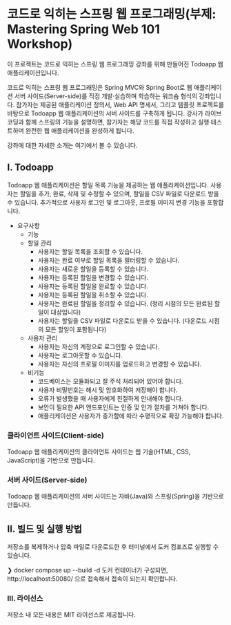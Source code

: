 # 코드로 익히는 스프링 웹 프로그래밍(부제: Mastering Spring Web 101 Workshop)
이 프로젝트는 코드로 익히는 스프링 웹 프로그래밍 강좌를 위해 만들어진 Todoapp 웹 애플리케이션입니다.

코드로 익히는 스프링 웹 프로그래밍은 Spring MVC와 Spring Boot로 웹 애플리케이션 서버 사이드(Server-side)를 직접 개발·실습하며 학습하는 워크숍 형식의 강좌입니다. 참가자는 제공된 애플리케이션 정의서, Web API 명세서, 그리고 템플릿 프로젝트를 바탕으로 Todoapp 웹 애플리케이션의 서버 사이드를 구축하게 됩니다. 강사가 라이브 코딩과 함께 스프링의 기능을 설명하면, 참가자는 해당 코드를 직접 작성하고 실행·테스트하며 완전한 웹 애플리케이션을 완성하게 됩니다.

강좌에 대한 자세한 소개는 여기에서 볼 수 있습니다.

## I. Todoapp


Todoapp 웹 애플리케이션은 할일 목록 기능을 제공하는 웹 애플리케이션입니다. 사용자는 할일을 추가, 완료, 삭제 및 수정할 수 있으며, 할일을 CSV 파일로 다운로드 받을 수 있습니다. 추가적으로 사용자 로그인 및 로그아웃, 프로필 이미지 변경 기능을 포함합니다.

- 요구사항
  - 기능
  - 할일 관리
    - 사용자는 할일 목록을 조회할 수 있습니다.
    - 사용자는 완료 여부로 할일 목록을 필터링할 수 있습니다.
    - 사용자는 새로운 할일을 등록할 수 있습니다.
    - 사용자는 등록된 할일을 변경할 수 있습니다.
    - 사용자는 등록된 할일을 완료할 수 있습니다.
    - 사용자는 등록된 할일을 취소할 수 있습니다.
    - 사용자는 완료된 할일을 정리할 수 있습니다. (정리 시점의 모든 완료된 할일이 대상입니다)
    - 사용자는 할일을 CSV 파일로 다운로드 받을 수 있습니다. (다운로드 시점의 모든 할일이 포함됩니다)
  - 사용자 관리
    - 사용자는 자신의 계정으로 로그인할 수 있습니다.
    - 사용자는 로그아웃할 수 있습니다.
    - 사용자는 자신의 프로필 이미지를 업로드하고 변경할 수 있습니다.
  - 비기능
    - 코드베이스는 모듈화되고 잘 주석 처리되어 있어야 합니다.
    - 사용자 비밀번호는 해시 및 암호화하여 저장해야 합니다.
    - 오류가 발생했을 때 사용자에게 친절하게 안내해야 합니다.
    - 보안이 필요한 API 엔드포인트는 인증 및 인가 절차를 거쳐야 합니다.
    - 애플리케이션은 사용자가 증가함에 따라 수평적으로 확장 가능해야 합니다.
### 클라이언트 사이드(Client-side)
Todoapp 웹 애플리케이션의 클라이언트 사이드는 웹 기술(HTML, CSS, JavaScript)을 기반으로 만듭니다.

### 서버 사이드(Server-side)
Todoapp 웹 애플리케이션의 서버 사이드는 자바(Java)와 스프링(Spring)을 기반으로 만듭니다.

## II. 빌드 및 실행 방법
저장소를 복제하거나 압축 파일로 다운로드한 후 터미널에서 도커 컴포즈로 실행할 수 있습니다.

❯ docker compose up --build -d
도커 컨테이너가 구성되면, http://localhost:50080/ 으로 접속해서 접속이 되는지 확인합니다.

### III. 라이선스
저장소 내 모든 내용은 MIT 라이선스로 제공됩니다.
